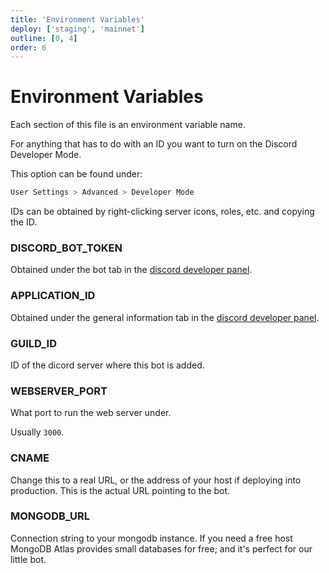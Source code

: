 ```yaml
---
title: 'Environment Variables'
deploy: ['staging', 'mainnet']
outline: [0, 4]
order: 6
---
```


# Environment Variables

Each section of this file is an environment variable name.

For anything that has to do with an ID you want to turn on the Discord Developer Mode.

This option can be found under:

```sh
User Settings > Advanced > Developer Mode
```

IDs can be obtained by right-clicking server icons, roles, etc. and copying the ID.

### DISCORD_BOT_TOKEN

Obtained under the bot tab in the [discord developer panel](https://discord.com/developers/applications).

### APPLICATION_ID

Obtained under the general information tab in the [discord developer panel](https://discord.com/developers/applications).

### GUILD_ID

ID of the dicord server where this bot is added.

### WEBSERVER_PORT

What port to run the web server under.

Usually `3000`.

### CNAME

Change this to a real URL, or the address of your host if deploying into production. This is the actual URL pointing to the bot.

### MONGODB_URL

Connection string to your mongodb instance. If you need a free host MongoDB Atlas provides small databases for free; and it's perfect for our little bot.
